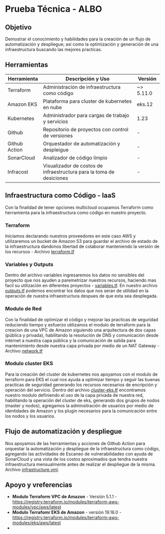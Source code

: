 # Prueba Técnica - ALBO

## Objetivo
Demostrar el conocimiento y habilidades para la creación de un flujo de automatización y despliegue; así como la optimización y generación de una infraestructura buscando las mejores practicas.

## Herramientas

| Herramienta | Descripción y Uso | Versión |
| --- | --- | --- |
| Terraform | Administración de infraestructura como código | ~> 5.11.0 |
| Amazon EKS | Plataforma para cluster de kubernetes en nube | eks.12 |
| Kubernetes | Administrador para cargas de trabajo y servicios | 1.23 |
| Github | Repositorio de proyectos con control de versiones | - |
| Github Action | Orquestador de automatización y despleigue | - |
| SonarCloud | Analizador de código limpio | - |
| Infracost | Visualizador de costos de infraestructura para la toma de desiciones | - |

## Infraestructura como Código - IaaS
Con la finalidad de tener opciones multicloud ocupamos Terraform como herramienta para la infraestructura como código en nuestro proyecto.

### Terraform
Iniciamos declarando nuestros proveedores en este caso AWS y utilizaremos un bucket de Amazon S3 para guardar el archivo de estado de la infraestructura dandonos libertad de colaborar manteniendo la versión de los recursos - Archivo [terraform.tf](https://github.com/danielramosdlr/prueba-albo/blob/main/terraform.tf)

### Variables y Outputs
Dentro del archivo variables ingresaremos los datos no sensibles del proyecto que nos ayuden a paremetrizar nuestros recursos, haciendo mas facil su utilización en diferentes proyectos - [variables.tf](https://github.com/danielramosdlr/prueba-albo/blob/main/variables.tf).
En nuestro archivo [outputs.tf](https://github.com/danielramosdlr/prueba-albo/blob/main/outputs.tf) podemos encontrar los datos que nos seran de utilidad en la operación de nuestra infraestructura despues de que esta sea desplegada.

### Modulo de Red
Con la finalidad de optimizar el código y mejorar las practicas de seguridad reduciendo tiempo y esfuerzo utilizamos el modulo de terraform para la creacion de una VPC de Amazon siguiendo una arquitectura de dos capas (pública y privada), habilitando la resolución de DNS y comunicación desde internet a nuestra capa pública y la comunicación de salida para mantenimiento desde nuestra capa privada por medio de un NAT Gateway - Archivo [network.tf](https://github.com/danielramosdlr/prueba-albo/blob/main/network.tf)

### Modulo cluster EKS
Para la creación del cluster de kubernetes nos apoyamos con el modulo de terraform para EKS el cual nos ayuda a optimizar tiempo y seguir las buenas practicas de seguridad generando los recursos necesarios de encripción y operación del servicio. Dentro del archivo [cluster-eks.tf](https://github.com/danielramosdlr/prueba-albo/blob/main/cluster-eks.tf) encontramos nuestro modulo definiendo el uso de la capa privada de nuestra red, habilitando la operación del cluster de eks, generando dos grupos de nodos (master y nodos), agregamos la adminsitración de usuarios por medio de identidades de Amazon y los plugin necesarios para la comunicación entre los nodos y los usuarios.

## Flujo de automatización y despliegue
Nos apoyamos de las herramientas y acciones de Github Action para orquestar la automatización y despliegue de la infraestructura como código, agregando las actividades de Escaneo de vulnerabilidades con ayuda de SonarCloud y una vista de los costos aproximados que tendra nuestra infraestructura mensualmente antes de realizar el despliegue de la misma. Archivo [infrastructure.yml](https://github.com/danielramosdlr/prueba-albo/blob/main/.github/workflows/infrastructure.yml).

## Apoyo y vreferencias
- **Modulo Terraform VPC de Amazon** - Versión 5.1.1 - https://registry.terraform.io/modules/terraform-aws-modules/vpc/aws/latest
- **Modulo Terrafomr EKS de Amazon** - versión 19.16.0 - https://registry.terraform.io/modules/terraform-aws-modules/eks/aws/latest
- 